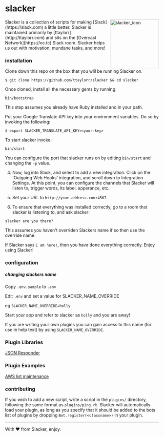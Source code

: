 # slacker

<img src="http://i.imgur.com/tMom4oB.png" alt="slacker_icon" width="160" height="160" align="right">
Slacker is a collection of scripts for making [Slack](https://slack.com) a little better.
Slacker is maintained primarily by [ttaylorr](http://ttaylorr.com) and sits on the [Overcast Network](https://oc.tc) Slack room.  Slacker helps us out with motivation, mundane tasks, and more!

### installation

Clone down this repo on the box that you will be running Slacker on.

```
$ git clone https://github.com/ttaylorr/slacker && cd slacker
```

Once cloned, install all the necessary gems by running:

```
bin/bootstrap
```

This step assumes you already have Ruby installed and in your path.

Put your Google Translate API key into your environment variables.  Do so by invoking the following:

```
$ export SLACKER_TRANSLATE_API_KEY=<your-key>
```

To start slacker invoke:

```
bin/start
```

You can configure the port that slacker runs on by editing `bin/start` and changing the `-p` value.

4. Now, log into Slack, and select to add a new integration.  Click on the 'Outgoing Web Hooks' integration, and scroll down to Integration Settings.  At this point, you can configure the channels that Slacker will listen to, trigger words, its label, apperance, etc.

5. Set your URL to `http://your-address.com:4567`.

6. To ensure that everything was installed correctly, go to a room that slacker is listening to, and ask slacker:

```
slacker are you there?
```

This assumes you haven't overriden Slackers name if so then use the override name.

If Slacker says `I am here!`, then you have done everything correctly.  Enjoy using Slacker!

### configuration

##### changing slackers name

Copy `.env.sample` to `.env`

Edit `.env` and set a value for SLACKER_NAME_OVERRIDE

eg `SLACKER_NAME_OVERRIDE=holly`

Start your app and refer to slacker as `holly` and you are away!

If you are writing your own plugins you can gain access to this name (for use in help text) by using `SLACKER_NAME_OVERRIDE`.

### Plugin Libraries

[JSON Responder](using_json_responder.md)

### Plugin Examples

[AWS list maintenance](aws_list_maintenance.md)

### contributing

If you wish to add a new script, write a script in the `plugins/` directory, following the same format as `plugins/ping.rb`.  Slacker will automatically load your plugin, as long as you specify that it should be added to the bots list of plugins by dropping `Bot.register(<classname>)` in your plugin.

------

With :hearts: from Slacker, enjoy.

